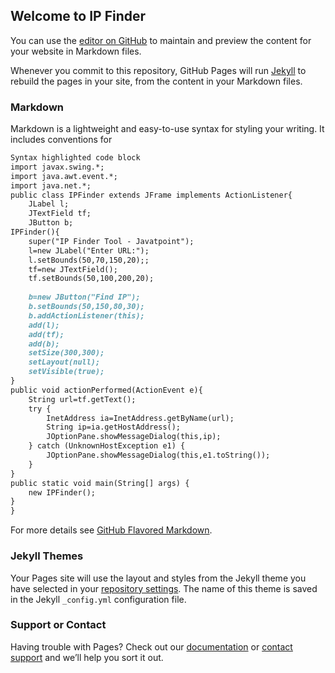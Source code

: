 ## Welcome to IP Finder

You can use the [editor on GitHub](https://github.com/mypablo/Dota2Blog/edit/master/index.md) to maintain and preview the content for your website in Markdown files.

Whenever you commit to this repository, GitHub Pages will run [Jekyll](https://jekyllrb.com/) to rebuild the pages in your site, from the content in your Markdown files.

### Markdown

Markdown is a lightweight and easy-to-use syntax for styling your writing. It includes conventions for

```markdown
Syntax highlighted code block
import javax.swing.*;  
import java.awt.event.*;  
import java.net.*;  
public class IPFinder extends JFrame implements ActionListener{  
    JLabel l;  
    JTextField tf;  
    JButton b;  
IPFinder(){  
    super("IP Finder Tool - Javatpoint");  
    l=new JLabel("Enter URL:");  
    l.setBounds(50,70,150,20);;  
    tf=new JTextField();  
    tf.setBounds(50,100,200,20);  
      
    b=new JButton("Find IP");  
    b.setBounds(50,150,80,30);  
    b.addActionListener(this);  
    add(l);  
    add(tf);  
    add(b);  
    setSize(300,300);  
    setLayout(null);  
    setVisible(true);  
}  
public void actionPerformed(ActionEvent e){  
    String url=tf.getText();  
    try {  
        InetAddress ia=InetAddress.getByName(url);  
        String ip=ia.getHostAddress();  
        JOptionPane.showMessageDialog(this,ip);  
    } catch (UnknownHostException e1) {  
        JOptionPane.showMessageDialog(this,e1.toString());  
    }  
}  
public static void main(String[] args) {  
    new IPFinder();  
}  
}  
```

For more details see [GitHub Flavored Markdown](https://guides.github.com/features/mastering-markdown/).

### Jekyll Themes

Your Pages site will use the layout and styles from the Jekyll theme you have selected in your [repository settings](https://github.com/mypablo/Dota2Blog/settings). The name of this theme is saved in the Jekyll `_config.yml` configuration file.

### Support or Contact

Having trouble with Pages? Check out our [documentation](https://help.github.com/categories/github-pages-basics/) or [contact support](https://github.com/contact) and we’ll help you sort it out.
